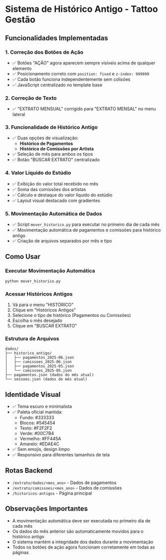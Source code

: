 # Sistema de Histórico Antigo - Tattoo Gestão

## Funcionalidades Implementadas

### 1. Correção dos Botões de Ação
- ✅ Botões "AÇÃO" agora aparecem sempre visíveis acima de qualquer elemento
- ✅ Posicionamento correto com `position: fixed` e `z-index: 999999`
- ✅ Cada botão funciona independentemente sem colisões
- ✅ JavaScript centralizado no template base

### 2. Correção de Texto
- ✅ "EXTRATO MENSUAL" corrigido para "EXTRATO MENSAL" no menu lateral

### 3. Funcionalidade de Histórico Antigo
- ✅ Duas opções de visualização:
  - **Histórico de Pagamentos**
  - **Histórico de Comissões por Artista**
- ✅ Seleção de mês para ambos os tipos
- ✅ Botão "BUSCAR EXTRATO" centralizado

### 4. Valor Líquido do Estúdio
- ✅ Exibição do valor total recebido no mês
- ✅ Soma das comissões dos artistas
- ✅ Cálculo e destaque do valor líquido do estúdio
- ✅ Layout visual destacado com gradientes

### 5. Movimentação Automática de Dados
- ✅ Script `mover_historico.py` para executar no primeiro dia de cada mês
- ✅ Movimentação automática de pagamentos e comissões para histórico antigo
- ✅ Criação de arquivos separados por mês e tipo

## Como Usar

### Executar Movimentação Automática
```bash
python mover_historico.py
```

### Acessar Históricos Antigos
1. Vá para o menu "HISTÓRICO"
2. Clique em "Históricos Antigos"
3. Selecione o tipo de histórico (Pagamentos ou Comissões)
4. Escolha o mês desejado
5. Clique em "BUSCAR EXTRATO"

### Estrutura de Arquivos
```
dados/
├── historico_antigo/
│   ├── pagamentos_2025-06.json
│   ├── comissoes_2025-06.json
│   ├── pagamentos_2025-05.json
│   └── comissoes_2025-05.json
├── pagamentos.json (dados do mês atual)
└── sessoes.json (dados do mês atual)
```

## Identidade Visual
- ✅ Tema escuro e minimalista
- ✅ Paleta oficial mantida:
  - Fundo: #333333
  - Blocos: #545454
  - Texto: #F2F2F2
  - Verde: #00C7B4
  - Vermelho: #FF445A
  - Amarelo: #EDAE4C
- ✅ Sem emojis, design limpo
- ✅ Responsivo para diferentes tamanhos de tela

## Rotas Backend
- `/extrato/dados/<mes_ano>` - Dados de pagamentos
- `/extrato/comissoes/<mes_ano>` - Dados de comissões
- `/historicos-antigos` - Página principal

## Observações Importantes
- A movimentação automática deve ser executada no primeiro dia de cada mês
- Os dados do mês anterior são automaticamente movidos para o histórico antigo
- O sistema mantém a integridade dos dados durante a movimentação
- Todos os botões de ação agora funcionam corretamente em todas as páginas 